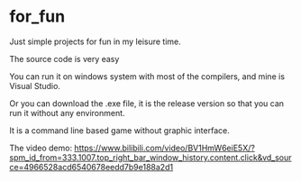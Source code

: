 # for_fun
Just simple projects for fun in my leisure time.

The source code is very easy

You can run it on windows system with most of the compilers, and mine is Visual Studio.

Or you can download the .exe file, it is the release version so that you can run it without any environment.

It is a command line based game without graphic interface.

The video demo: https://www.bilibili.com/video/BV1HmW6eiE5X/?spm_id_from=333.1007.top_right_bar_window_history.content.click&vd_source=4966528acd6540678eedd7b9e188a2d1
